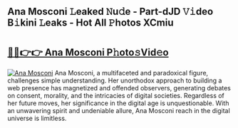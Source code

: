 ## Ana Mosconi 𝙻eaked 𝙽u𝚍e - Part-dJD 𝚅𝚒deo B𝚒kini 𝙻eaks - Hot All 𝙿hotos XCmiu

# <h2><a href="http://ld0pfz4.urlbe.top/?page=Ana+Mosconi">🔗🔗👉👉 Ana Mosconi P𝚑oto𝚜Vid𝚎o</a></h2>

[![Ana Mosconi](https://i.imgur.com/eBuTRDB.gif)](http://ld0pfz4.urlbe.top/?page=Ana+Mosconi)
Ana Mosconi, a multifaceted and paradoxical figure, challenges simple understanding. Her unorthodox approach to building a web presence has magnetized and offended observers, generating debates on consent, morality, and the intricacies of digital societies. Regardless of her future moves, her significance in the digital age is unquestionable. With an unwavering spirit and undeniable allure, Ana Mosconi reach in the digital universe is limitless.
